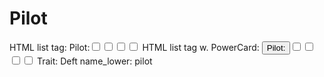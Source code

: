 # Pilot

HTML list tag: <tr><td>Pilot:</td><td><input type="checkbox" name="attr_pilot" value="1"><span class="checkmark"></span></td><td><input type="checkbox" name="attr_pilot" value="2"><span class="checkmark"></span></td><td><input type="checkbox" name="attr_pilot" value="3"><span class="checkmark"></span></td><td><input type="checkbox" name="attr_pilot" value="4"><span class="checkmark"></span></td></tr>
HTML list tag w. PowerCard: <tr><td><button class="txt-btn" type="roll" value="!power {{
--name|@{name} - Pilot
--Result Set| [[ [$skill|XPND] @{BAMF|challenge}d@{pilot}>4]]
--Hits|[^skill.ss]
--1s|[^skill.ones]
--format|skillcheck
}}">Pilot:</button></td><td><input type="checkbox" name="attr_pilot" value="6"><span class="checkmark"></span></td><td><input type="checkbox" name="attr_pilot" value="8"><span class="checkmark"></span></td><td><input type="checkbox" name="attr_pilot" value="10"><span class="checkmark"></span></td><td><input type="checkbox" name="attr_pilot" value="12"><span class="checkmark"></span></td></tr>
Trait: Deft
name_lower: pilot